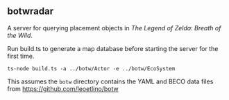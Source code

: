 ## botwradar
A server for querying placement objects in *The Legend of Zelda: Breath of the Wild*.

Run build.ts to generate a map database before starting the server for the first time.

    ts-node build.ts -a ../botw/Actor -e ../botw/EcoSystem

This assumes the `botw` directory contains the YAML and BECO data files from https://github.com/leoetlino/botw
